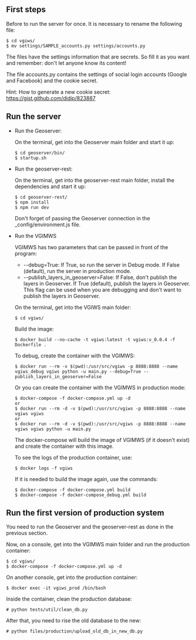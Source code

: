 ## First steps

Before to run the server for once. It is necessary to rename the following file:

```
$ cd vgiws/
$ mv settings/SAMPLE_accounts.py settings/accounts.py
```

The files have the settings information that are secrets. So fill it as you want and remember: don't let anyone know its content!

The file accounts.py contains the settings of social login accounts (Google and Facebook) and the cookie secret.

Hint: How to generate a new cookie secret: https://gist.github.com/didip/823887


## Run the server

- Run the Geoserver:

    On the terminal, get into the Geoserver main folder and start it up:

    ```
    $ cd geoserver/bin/
    $ startup.sh
    ```

- Run the geoserver-rest:

    On the terminal, get into the geoserver-rest main folder, install the dependencies and start it up:

    ```
    $ cd geoserver-rest/
    $ npm install
    $ npm run dev
    ```

    Don't forget of passing the Geoserver connection in the _config/environment.js file.

- Run the VGIMWS

    VGIMWS has two parameters that can be passed in front of the program:
    - --debug=True: If True, so run the server in Debug mode. If False (default), run the server in production mode.
    - --publish_layers_in_geoserver=False: If False, don't publish the layers in Geoserver. If True (default), publish the layers in Geoserver.
    This flag can be used when you are debugging and don't want to publish the layers in Geoserver.

    On the terminal, get into the VGIWS main folder:

    ```
    $ cd vgiws/
    ```

    Build the image:

    ```
    $ docker build --no-cache -t vgiws:latest -t vgiws:v_0.0.4 -f Dockerfile .
    ```

    To debug, create the container with the VGIMWS:

    ```
    $ docker run --rm -v $(pwd):/usr/src/vgiws -p 8888:8888 --name vgiws_debug vgiws python -u main.py --debug=True --publish_layers_in_geoserver=False
    ```

    Or you can create the container with the VGIMWS in production mode:

    ```
    $ docker-compose -f docker-compose.yml up -d
    or
    $ docker run --rm -d -v $(pwd):/usr/src/vgiws -p 8888:8888 --name vgiws vgiws
    or
    $ docker run --rm -d -v $(pwd):/usr/src/vgiws -p 8888:8888 --name vgiws vgiws python -u main.py
    ```

    The docker-compose will build the image of VGIMWS (if it doesn't exist) and create the container with this image.

    To see the logs of the production container, use:

    ```
    $ docker logs -f vgiws
    ```

    If it is needed to build the image again, use the commands:

    ```
    $ docker-compose -f docker-compose.yml build
    $ docker-compose -f docker-compose_debug.yml build
    ```


## Run the first version of production system

You need to run the Geoserver and the geoserver-rest as done in the previous section.

Now, on a console, get into the VGIMWS main folder and run the production container:

```
$ cd vgiws/
$ docker-compose -f docker-compose.yml up -d
```

On another console, get into the production container:

```
$ docker exec -it vgiws_prod /bin/bash
```

Inside the container, clean the production database:

```
# python tests/util/clean_db.py
```

After that, you need to rise the old database to the new:

```
# python files/production/upload_old_db_in_new_db.py
```
